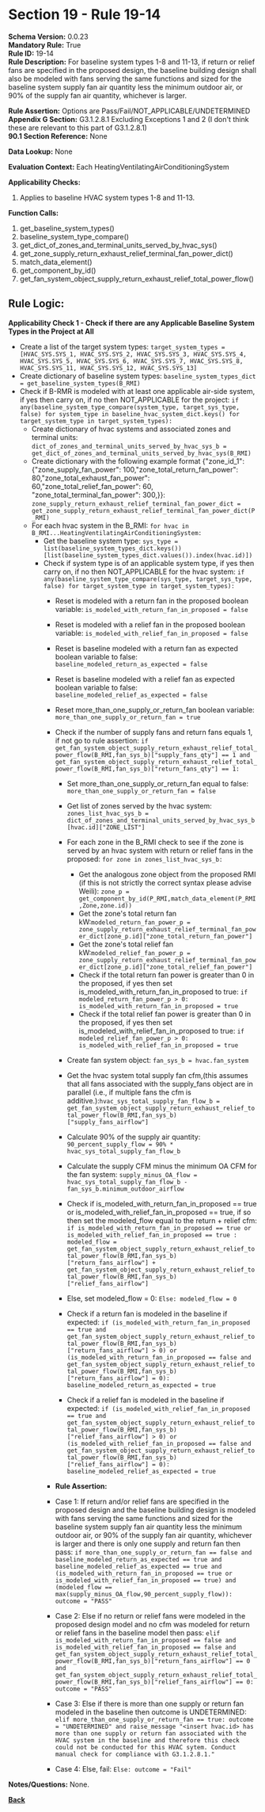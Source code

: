 # Section 19 - Rule 19-14             
**Schema Version:** 0.0.23    
**Mandatory Rule:** True    
**Rule ID:** 19-14               
**Rule Description:**  For baseline system types 1-8 and 11-13, if return or relief fans are specified in the proposed design, the baseline building design shall also be modeled with fans serving the same functions and sized for the baseline system supply fan air quantity less the minimum outdoor air, or 90% of the supply fan air quantity, whichever is larger.

**Rule Assertion:** Options are Pass/Fail/NOT_APPLICABLE/UNDETERMINED      
**Appendix G Section:** G3.1.2.8.1 Excluding Exceptions 1 and 2 (I don't think these are relevant to this part of G3.1.2.8.1)           
**90.1 Section Reference:** None  

**Data Lookup:** None    

**Evaluation Context:** Each HeatingVentilatingAirConditioningSystem  

**Applicability Checks:**  
1. Applies to baseline HVAC system types 1-8 and 11-13.   
  
   
**Function Calls:**  
1. get_baseline_system_types()    
2. baseline_system_type_compare()  
3. get_dict_of_zones_and_terminal_units_served_by_hvac_sys()   
4. get_zone_supply_return_exhaust_relief_terminal_fan_power_dict()  
5. match_data_element()  
6. get_component_by_id()  
7. get_fan_system_object_supply_return_exhaust_relief_total_power_flow() 

## Rule Logic:   
**Applicability Check 1 - Check if there are any Applicable Baseline System Types in the Project at All**   
- Create a list of the target system types: `target_system_types = [HVAC_SYS.SYS_1, HVAC_SYS.SYS_2, HVAC_SYS.SYS_3, HVAC_SYS.SYS_4, HVAC_SYS.SYS_5, HVAC_SYS.SYS_6, HVAC_SYS.SYS_7, HVAC_SYS.SYS_8, HVAC_SYS.SYS_11, HVAC_SYS.SYS_12, HVAC_SYS.SYS_13]`  
- Create dictionary of baseline system types: `baseline_system_types_dict = get_baseline_system_types(B_RMI)`  
- Check if B-RMR is modeled with at least one applicable air-side system, if yes then carry on, if no then NOT_APPLICABLE for the project: `if any(baseline_system_type_compare(system_type, target_sys_type, false) for system_type in baseline_hvac_system_dict.keys() for target_system_type in target_system_types):` 
    - Create dictionary of hvac systems and associated zones and terminal units: `dict_of_zones_and_terminal_units_served_by_hvac_sys_b = get_dict_of_zones_and_terminal_units_served_by_hvac_sys(B_RMI)`  
    - Create dictionary with the following example format {"zone_id_1": {"zone_supply_fan_power": 100,"zone_total_return_fan_power": 80,"zone_total_exhaust_fan_power": 60,"zone_total_relief_fan_power": 60, "zone_total_terminal_fan_power": 300,}}: `zone_supply_return_exhaust_relief_terminal_fan_power_dict = get_zone_supply_return_exhaust_relief_terminal_fan_power_dict(P_RMI)`  
    - For each hvac system in the B_RMI: `for hvac in B_RMI...HeatingVentilatingAirConditioningSystem:` 
        - Get the baseline system type: `sys_type = list(baseline_system_types_dict.keys())[list(baseline_system_types_dict.values()).index(hvac.id)])`
        - Check if system type is of an applicable system type, if yes then carry on, if no then NOT_APPLICABLE for the hvac system:  `if any(baseline_system_type_compare(sys_type, target_sys_type, false) for target_system_type in target_system_types):`      
            - Reset is modeled with a return fan in the proposed boolean variable: `is_modeled_with_return_fan_in_proposed = false`  
            - Reset is modeled with a relief fan in the proposed boolean variable: `is_modeled_with_relief_fan_in_proposed = false`   
            - Reset is baseline modeled with a return fan as expected boolean variable to false: `baseline_modeled_return_as_expected = false`  
            - Reset is baseline modeled with a relief fan as expected boolean variable to false: `baseline_modeled_relief_as_expected = false` 
            - Reset more_than_one_supply_or_return_fan boolean variable: `more_than_one_supply_or_return_fan = true`   
            - Check if the number of supply fans and return fans equals 1, if not go to rule assertion: `if get_fan_system_object_supply_return_exhaust_relief_total_power_flow(B_RMI,fan_sys_b)["supply_fans_qty"] == 1 and get_fan_system_object_supply_return_exhaust_relief_total_power_flow(B_RMI,fan_sys_b)["return_fans_qty"] == 1:` 
                - Set more_than_one_supply_or_return_fan equal to false: `more_than_one_supply_or_return_fan = false`  
                - Get list of zones served by the hvac system: `zones_list_hvac_sys_b = dict_of_zones_and_terminal_units_served_by_hvac_sys_b[hvac.id]["ZONE_LIST"]`  
                - For each zone in the B_RMI check to see if the zone is served by an hvac system with return or relief fans in the proposed: `for zone in zones_list_hvac_sys_b:`  
                    - Get the analogous zone object from the proposed RMI (if this is not strictly the correct syntax please advise Weili): `zone_p = get_component_by_id(P_RMI,match_data_element(P_RMI,Zone,zone.id))`   
                    - Get the zone's total return fan kW:`modeled_return_fan_power_p = zone_supply_return_exhaust_relief_terminal_fan_power_dict[zone_p.id]["zone_total_return_fan_power"]` 
                    - Get the zone's total relief fan kW:`modeled_relief_fan_power_p = zone_supply_return_exhaust_relief_terminal_fan_power_dict[zone_p.id]["zone_total_relief_fan_power"]` 
                    - Check if the total return fan power is greater than 0 in the proposed, if yes then set is_modeled_with_return_fan_in_proposed to true: `if modeled_return_fan_power_p > 0: is_modeled_with_return_fan_in_proposed = true`  
                    - Check if the total relief fan power is greater than 0 in the proposed, if yes then set is_modeled_with_relief_fan_in_proposed to true: `if modeled_relief_fan_power_p > 0: is_modeled_with_relief_fan_in_proposed = true`  
                                

                - Create fan system object: `fan_sys_b = hvac.fan_system`  
                - Get the hvac system total supply fan cfm,(this assumes that all fans associated with the supply_fans object are in parallel (i.e., if multiple fans the cfm is additive.):`hvac_sys_total_supply_fan_flow_b = get_fan_system_object_supply_return_exhaust_relief_total_power_flow(B_RMI,fan_sys_b)["supply_fans_airflow"]` 
                - Calculate 90% of the supply air quantity: `90_percent_supply_flow = 90% * hvac_sys_total_supply_fan_flow_b`   
                - Calculate the supply CFM minus the minimum OA CFM for the fan system: `supply_minus_OA_flow = hvac_sys_total_supply_fan_flow_b - fan_sys_b.minimum_outdoor_airflow`  
                - Check if is_modeled_with_return_fan_in_proposed == true or is_modeled_with_relief_fan_in_proposed == true, if so then set the modeled_flow equal to the return + relief cfm: `if is_modeled_with_return_fan_in_proposed == true or is_modeled_with_relief_fan_in_proposed == true : modeled_flow = get_fan_system_object_supply_return_exhaust_relief_total_power_flow(B_RMI,fan_sys_b)["return_fans_airflow"] + get_fan_system_object_supply_return_exhaust_relief_total_power_flow(B_RMI,fan_sys_b)["relief_fans_airflow"]`  
                - Else, set modeled_flow = 0: `Else: modeled_flow = 0`  

                - Check if a return fan is modeled in the baseline if expected: `if (is_modeled_with_return_fan_in_proposed == true and get_fan_system_object_supply_return_exhaust_relief_total_power_flow(B_RMI,fan_sys_b)["return_fans_airflow"] > 0) or (is_modeled_with_return_fan_in_proposed == false and get_fan_system_object_supply_return_exhaust_relief_total_power_flow(B_RMI,fan_sys_b)["return_fans_airflow"] = 0): baseline_modeled_return_as_expected = true`  
                - Check if a relief fan is modeled in the baseline if expected: `if (is_modeled_with_relief_fan_in_proposed == true and get_fan_system_object_supply_return_exhaust_relief_total_power_flow(B_RMI,fan_sys_b)["relief_fans_airflow"] > 0) or (is_modeled_with_relief_fan_in_proposed == false and get_fan_system_object_supply_return_exhaust_relief_total_power_flow(B_RMI,fan_sys_b)["relief_fans_airflow"] = 0): baseline_modeled_relief_as_expected = true`  


            - **Rule Assertion:** 
            - Case 1: If return and/or relief fans are specified in the proposed design and the baseline building design is modeled with fans serving the same functions and sized for the baseline system supply fan air quantity less the minimum outdoor air, or 90% of the supply fan air quantity, whichever is larger and there is only one supply and return fan then pass: `if more_than_one_supply_or_return_fan == false and baseline_modeled_return_as_expected == true and baseline_modeled_relief_as_expected == true and (is_modeled_with_return_fan_in_proposed == true or is_modeled_with_relief_fan_in_proposed == true) and (modeled_flow == max(supply_minus_OA_flow,90_percent_supply_flow)): outcome = "PASS"`   
            - Case 2: Else if no return or relief fans were modeled in the proposed design model and no cfm was modeled for return or relief fans in the baseline model then pass: `elif is_modeled_with_return_fan_in_proposed == false and is_modeled_with_relief_fan_in_proposed == false and get_fan_system_object_supply_return_exhaust_relief_total_power_flow(B_RMI,fan_sys_b)["return_fans_airflow"] == 0 and get_fan_system_object_supply_return_exhaust_relief_total_power_flow(B_RMI,fan_sys_b)["relief_fans_airflow"] == 0: outcome = "PASS"`  
            - Case 3: Else if there is more than one supply or return fan modeled in the baseline then outcome is UNDETERMINED: `elif more_than_one_supply_or_return_fan == true: outcome = "UNDETERMINED" and raise_message "<insert hvac.id> has more than one supply or return fan associated with the HVAC system in the baseline and therefore this check could not be conducted for this HVAC sytem. Conduct manual check for compliance with G3.1.2.8.1."`   
            - Case 4: Else, fail: `Else: outcome = "Fail"`  


**Notes/Questions:**  None.  

**[Back](_toc.md)**